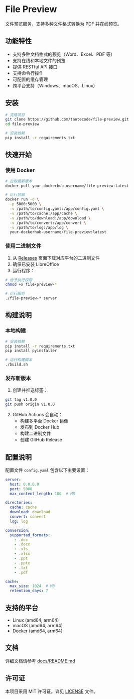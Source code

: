 # File Preview

文件预览服务，支持多种文件格式转换为 PDF 并在线预览。

## 功能特性

- 支持多种文档格式的预览（Word、Excel、PDF 等）
- 支持在线和本地文件的预览
- 提供 RESTful API 接口
- 支持命令行操作
- 可配置的缓存管理
- 跨平台支持（Windows、macOS、Linux）

## 安装

```bash
# 克隆项目
git clone https://github.com/taotecode/file-preview.git
cd file-preview

# 安装依赖
pip install -r requirements.txt
```

## 快速开始

### 使用 Docker

```bash
# 拉取最新版本
docker pull your-dockerhub-username/file-preview:latest

# 运行容器
docker run -d \
  -p 5000:5000 \
  -v /path/to/config.yaml:/app/config.yaml \
  -v /path/to/cache:/app/cache \
  -v /path/to/download:/app/download \
  -v /path/to/convert:/app/convert \
  -v /path/to/log:/app/log \
  your-dockerhub-username/file-preview:latest
```

### 使用二进制文件

1. 从 [Releases](https://github.com/your-username/file-preview/releases) 页面下载对应平台的二进制文件
2. 确保已安装 LibreOffice
3. 运行程序：

```bash
# 给予执行权限
chmod +x file-preview-*

# 运行服务
./file-preview-* server
```

## 构建说明

### 本地构建

```bash
# 安装依赖
pip install -r requirements.txt
pip install pyinstaller

# 运行构建脚本
./build.sh
```

### 发布新版本

1. 创建并推送标签：

```bash
git tag v1.0.0
git push origin v1.0.0
```

2. GitHub Actions 会自动：
   - 构建多平台 Docker 镜像
   - 发布到 Docker Hub
   - 构建二进制文件
   - 创建 GitHub Release

## 配置说明

配置文件 `config.yaml` 包含以下主要设置：

```yaml
server:
  host: 0.0.0.0
  port: 5000
  max_content_length: 100  # MB

directories:
  cache: cache
  download: download
  convert: convert
  log: log

conversion:
  supported_formats:
    - .doc
    - .docx
    - .xls
    - .xlsx
    - .ppt
    - .pptx
    - .txt
    - .pdf

cache:
  max_size: 1024  # MB
  retention_days: 7
```

## 支持的平台

- Linux (amd64, arm64)
- macOS (amd64, arm64)
- Docker (amd64, arm64)

## 文档

详细文档请参考 [docs/README.md](docs/README.md)

## 许可证

本项目采用 MIT 许可证。详见 [LICENSE](LICENSE) 文件。 